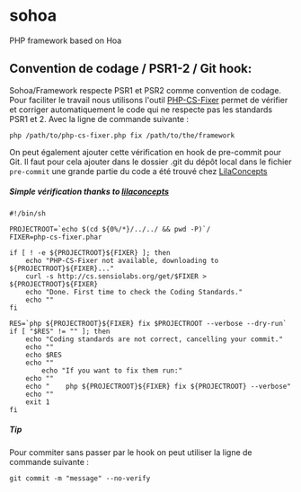 sohoa
=====

PHP framework based on Hoa


Convention de codage / PSR1-2 / Git hook:
------

Sohoa/Framework respecte PSR1 et PSR2 comme convention de codage.
Pour faciliter le travail nous utilisons l'outil [PHP-CS-Fixer](https://github.com/fabpot/PHP-CS-Fixer) permet de vérifier et corriger automatiquement le code qui ne respecte pas les standards PSR1 et 2.
Avec la ligne de commande suivante :
```
php /path/to/php-cs-fixer.php fix /path/to/the/framework
```

On peut également ajouter cette vérification en hook de pre-commit pour Git. Il faut pour cela ajouter dans le dossier .git du dépôt local dans le fichier `pre-commit` une grande partie du code a été trouvé chez [LilaConcepts](https://github.com/LilaConcepts/LilaConceptsBestPracticeBundle)

##### Simple vérification thanks to [lilaconcepts](https://raw.github.com/LilaConcepts/LilaConceptsBestPracticeBundle/master/hooks/pre-commit-cs-fixer)
```
#!/bin/sh

PROJECTROOT=`echo $(cd ${0%/*}/../../ && pwd -P)`/
FIXER=php-cs-fixer.phar

if [ ! -e ${PROJECTROOT}${FIXER} ]; then
	echo "PHP-CS-Fixer not available, downloading to ${PROJECTROOT}${FIXER}..."
	curl -s http://cs.sensiolabs.org/get/$FIXER > ${PROJECTROOT}${FIXER}
	echo "Done. First time to check the Coding Standards."
	echo ""
fi

RES=`php ${PROJECTROOT}${FIXER} fix $PROJECTROOT --verbose --dry-run`
if [ "$RES" != "" ]; then
	echo "Coding standards are not correct, cancelling your commit."
	echo ""
	echo $RES
	echo ""
        echo "If you want to fix them run:"
	echo ""
	echo "    php ${PROJECTROOT}${FIXER} fix ${PROJECTROOT} --verbose"
	echo ""
	exit 1
fi

```

##### Tip

Pour commiter sans passer par le hook on peut utiliser la ligne de commande suivante :
```
git commit -m "message" --no-verify
```